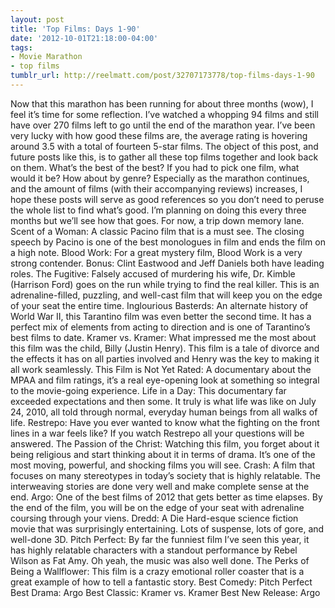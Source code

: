 ```yaml
---
layout: post
title: 'Top Films: Days 1-90'
date: '2012-10-01T21:18:00-04:00'
tags:
- Movie Marathon
- top films
tumblr_url: http://reelmatt.com/post/32707173778/top-films-days-1-90
---
```

Now that this marathon has been running for about three months (wow), I feel it’s time for some reflection. I’ve watched a whopping 94 films and still have over 270 films left to go until the end of the marathon year. I’ve been very lucky with how good these films are, the average rating is hovering around 3.5 with a total of fourteen 5-star films.
The object of this post, and future posts like this, is to gather all these top films together and look back on them. What’s the best of the best? If you had to pick one film, what would it be? How about by genre? Especially as the marathon continues, and the amount of films (with their accompanying reviews) increases, I hope these posts will serve as good references so you don’t need to peruse the whole list to find what’s good.
I’m planning on doing this every three months but we’ll see how that goes. For now, a trip down memory lane.
Scent of a Woman: A classic Pacino film that is a must see. The closing speech by Pacino is one of the best monologues in film and ends the film on a high note.
Blood Work: For a great mystery film, Blood Work is a very strong contender. Bonus: Clint Eastwood and Jeff Daniels both have leading roles.
The Fugitive: Falsely accused of murdering his wife, Dr. Kimble (Harrison Ford) goes on the run while trying to find the real killer. This is an adrenaline-filled, puzzling, and well-cast film that will keep you on the edge of your seat the entire time.
Inglourious Basterds: An alternate history of World War II, this Tarantino film was even better the second time. It has a perfect mix of elements from acting to direction and is one of Tarantino’s best films to date.
Kramer vs. Kramer: What impressed me the most about this film was the child, Billy (Justin Henry). This film is a tale of divorce and the effects it has on all parties involved and Henry was the key to making it all work seamlessly.
This Film is Not Yet Rated: A documentary about the MPAA and film ratings, it’s a real eye-opening look at something so integral to the movie-going experience.
Life in a Day: This documentary far exceeded expectations and then some. It truly is what life was like on July 24, 2010, all told through normal, everyday human beings from all walks of life.
Restrepo: Have you ever wanted to know what the fighting on the front lines in a war feels like? If you watch Restrepo all your questions will be answered.
The Passion of the Christ: Watching this film, you forget about it being religious and start thinking about it in terms of drama. It’s one of the most moving, powerful, and shocking films you will see.
Crash: A film that focuses on many stereotypes in today’s society that is highly relatable. The interweaving stories are done very well and make complete sense at the end.
Argo: One of the best films of 2012 that gets better as time elapses. By the end of the film, you will be on the edge of your seat with adrenaline coursing through your viens.
Dredd: A Die Hard-esque science fiction movie that was surprisingly entertaining. Lots of suspense, lots of gore, and well-done 3D.
Pitch Perfect: By far the funniest film I’ve seen this year, it has highly relatable characters with a standout performance by Rebel Wilson as Fat Amy. Oh yeah, the music was also well done.
The Perks of Being a Wallflower: This film is a crazy emotional roller coaster that is a great example of how to tell a fantastic story.
Best Comedy: Pitch Perfect
Best Drama: Argo
Best Classic: Kramer vs. Kramer
Best New Release: Argo
